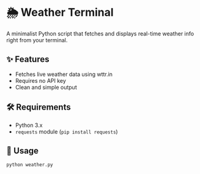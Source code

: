 # 🌦 Weather Terminal

A minimalist Python script that fetches and displays real-time weather info right from your terminal.

## ✨ Features
- Fetches live weather data using wttr.in
- Requires no API key
- Clean and simple output

## 🛠 Requirements
- Python 3.x
- `requests` module (`pip install requests`)

## 🚀 Usage
```bash
python weather.py
